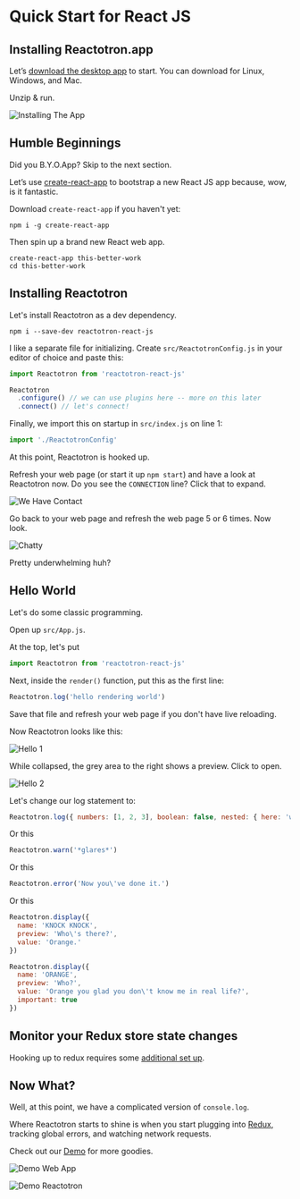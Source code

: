 # Quick Start for React JS

## Installing Reactotron.app

Let’s [download the desktop app](https://github.com/reactotron/reactotron/releases) to start. You can download for Linux, Windows, and Mac.

Unzip & run.

![Installing The App](./images/quick-start-react-js/installing.jpg)


## Humble Beginnings

Did you B.Y.O.App?  Skip to the next section.

Let’s use [create-react-app](https://github.com/facebookincubator/create-react-app) to bootstrap a new React JS app because, wow, is it fantastic.

Download `create-react-app` if you haven't yet:
```
npm i -g create-react-app
```

Then spin up a brand new React web app.
```
create-react-app this-better-work
cd this-better-work
```

## Installing Reactotron

Let's install Reactotron as a dev dependency.

```
npm i --save-dev reactotron-react-js
```

I like a separate file for initializing.  Create `src/ReactotronConfig.js` in your editor of choice and paste this:

```js
import Reactotron from 'reactotron-react-js'

Reactotron
  .configure() // we can use plugins here -- more on this later
  .connect() // let's connect!
```

Finally, we import this on startup in `src/index.js` on line 1:

```js
import './ReactotronConfig'
```

At this point, Reactotron is hooked up.

Refresh your web page (or start it up `npm start`) and have a look at Reactotron now.  Do you see the `CONNECTION` line?  Click that to expand.

![We Have Contact](./images/quick-start-react-js/first-connect.jpg)


Go back to your web page and refresh the web page 5 or 6 times.  Now look.

![Chatty](./images/quick-start-react-js/spammy.jpg)

Pretty underwhelming huh?


## Hello World

Let's do some classic programming.

Open up `src/App.js`.

At the top, let's put

```js
import Reactotron from 'reactotron-react-js'
```

Next, inside the `render()` function, put this as the first line:

```js
Reactotron.log('hello rendering world')
```

Save that file and refresh your web page if you don't have live reloading.

Now Reactotron looks like this:

![Hello 1](./images/quick-start-react-js/hello-1.jpg)

While collapsed, the grey area to the right shows a preview.  Click to open.

![Hello 2](./images/quick-start-react-js/hello-2.jpg)

Let's change our log statement to:

```js
Reactotron.log({ numbers: [1, 2, 3], boolean: false, nested: { here: 'we go' } })
```

Or this

```js
Reactotron.warn('*glares*')
```

Or this

```js
Reactotron.error('Now you\'ve done it.')
```

Or this

```js
Reactotron.display({
  name: 'KNOCK KNOCK',
  preview: 'Who\'s there?',
  value: 'Orange.'
})

Reactotron.display({
  name: 'ORANGE',
  preview: 'Who?',
  value: 'Orange you glad you don\'t know me in real life?',
  important: true
})
```

## Monitor your Redux store state changes

Hooking up to redux requires some [additional set up](https://github.com/infinitered/reactotron/blob/master/docs/plugin-redux.md).

## Now What?

Well, at this point, we have a complicated version of `console.log`.

Where Reactotron starts to shine is when you start plugging into [Redux](https://github.com/infinitered/reactotron/blob/master/docs/plugin-redux.md), tracking global errors, and watching network requests.

Check out our [Demo](../packages/demo-react-js) for more goodies.

![Demo Web App](./images/quick-start-react-js/react-demo-js.jpg)

![Demo Reactotron](./images/quick-start-react-js/react-demo-js-reactotron.jpg)
